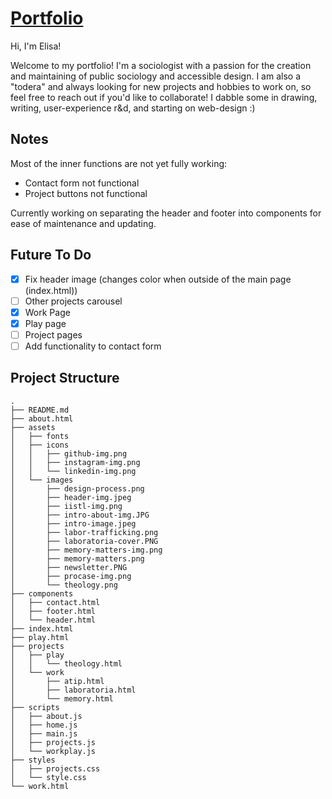 # [Portfolio](https://elisacarrascolanusse.github.io/Portfolio/)

Hi, I'm Elisa!

Welcome to my portfolio! I'm a sociologist with a passion for the creation and maintaining of public sociology and accessible design. I am also a "todera" and always looking for new projects and hobbies to work on, so feel free to reach out if you'd like to collaborate! I dabble some in drawing, writing, user-experience r&d, and starting on web-design :)

## Notes

Most of the inner functions are not yet fully working:

- Contact form not functional
- Project buttons not functional

Currently working on separating the header and footer into components for ease of maintenance and updating.

## Future To Do

- [x] Fix header image (changes color when outside of the main page (index.html))
- [ ] Other projects carousel
- [x] Work Page
- [x] Play page
- [ ] Project pages
- [ ] Add functionality to contact form

## Project Structure
```
.
├── README.md
├── about.html
├── assets
│   ├── fonts
│   ├── icons
│   │   ├── github-img.png
│   │   ├── instagram-img.png
│   │   └── linkedin-img.png
│   └── images
│       ├── design-process.png
│       ├── header-img.jpeg
│       ├── iistl-img.png
│       ├── intro-about-img.JPG
│       ├── intro-image.jpeg
│       ├── labor-trafficking.png
│       ├── laboratoria-cover.PNG
│       ├── memory-matters-img.png
│       ├── memory-matters.png
│       ├── newsletter.PNG
│       ├── procase-img.png
│       └── theology.png
├── components
│   ├── contact.html
│   ├── footer.html
│   └── header.html
├── index.html
├── play.html
├── projects
│   ├── play
│   │   └── theology.html
│   └── work
│       ├── atip.html
│       ├── laboratoria.html
│       └── memory.html
├── scripts
│   ├── about.js
│   ├── home.js
│   ├── main.js
│   ├── projects.js
│   └── workplay.js
├── styles
│   ├── projects.css
│   └── style.css
└── work.html

```

